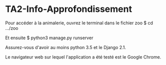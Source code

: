# TA2-Info-Approfondissement
Pour accéder à la animalerie, ouvrez le terminal dans le fichier zoo
$ cd .../zoo

Et ensuite
$ python3 manage.py runserver

Assurez-vous d'avoir au moins python 3.5 et le Django 2.1.

Le navigateur web sur lequel l'application a été testé est le Google Chrome. 
